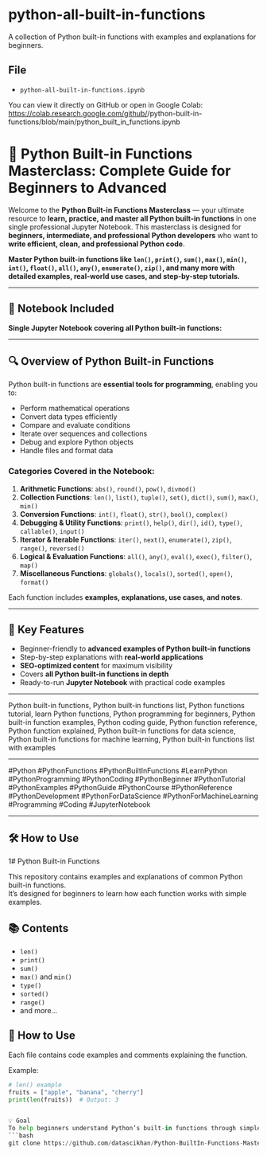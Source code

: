 # python-all-built-in-functions
A collection of Python built-in functions with examples and explanations for beginners.

## File
- `python-all-built-in-functions.ipynb`

You can view it directly on GitHub or open in Google Colab:  
https://colab.research.google.com/github/<datascikhan>/python-built-in-functions/blob/main/python_built_in_functions.ipynb


# 📘 Python Built-in Functions Masterclass: Complete Guide for Beginners to Advanced

Welcome to the **Python Built-in Functions Masterclass** — your ultimate resource to **learn, practice, and master all Python built-in functions** in one single professional Jupyter Notebook. This masterclass is designed for **beginners, intermediate, and professional Python developers** who want to **write efficient, clean, and professional Python code**.

**Master Python built-in functions like `len()`, `print()`, `sum()`, `max()`, `min()`, `int()`, `float()`, `all()`, `any()`, `enumerate()`, `zip()`, and many more with detailed examples, real-world use cases, and step-by-step tutorials.**

---

## 📂 Notebook Included

**Single Jupyter Notebook covering all Python built-in functions:**  





---

## 🔍 Overview of Python Built-in Functions

Python built-in functions are **essential tools for programming**, enabling you to:

- Perform mathematical operations  
- Convert data types efficiently  
- Compare and evaluate conditions  
- Iterate over sequences and collections  
- Debug and explore Python objects  
- Handle files and format data  

### Categories Covered in the Notebook:

1. **Arithmetic Functions**: `abs()`, `round()`, `pow()`, `divmod()`  
2. **Collection Functions**: `len()`, `list()`, `tuple()`, `set()`, `dict()`, `sum()`, `max()`, `min()`  
3. **Conversion Functions**: `int()`, `float()`, `str()`, `bool()`, `complex()`  
4. **Debugging & Utility Functions**: `print()`, `help()`, `dir()`, `id()`, `type()`, `callable()`, `input()`  
5. **Iterator & Iterable Functions**: `iter()`, `next()`, `enumerate()`, `zip()`, `range()`, `reversed()`  
6. **Logical & Evaluation Functions**: `all()`, `any()`, `eval()`, `exec()`, `filter()`, `map()`  
7. **Miscellaneous Functions**: `globals()`, `locals()`, `sorted()`, `open()`, `format()`  

Each function includes **examples, explanations, use cases, and notes**.

---

## 🌟 Key Features

- Beginner-friendly to **advanced examples of Python built-in functions**  
- Step-by-step explanations with **real-world applications**  
- **SEO-optimized content** for maximum visibility  
- Covers **all Python built-in functions in depth**  
- Ready-to-run **Jupyter Notebook** with practical code examples  

---


Python built-in functions, Python built-in functions list, Python functions tutorial, learn Python functions, Python programming for beginners, Python built-in function examples, Python coding guide, Python function reference, Python function explained, Python built-in functions for data science, Python built-in functions for machine learning, Python built-in functions list with examples

---



#Python #PythonFunctions #PythonBuiltInFunctions #LearnPython #PythonProgramming #PythonCoding #PythonBeginner #PythonTutorial #PythonExamples #PythonGuide #PythonCourse #PythonReference #PythonDevelopment #PythonForDataScience #PythonForMachineLearning #Programming #Coding #JupyterNotebook

---

## 🛠 How to Use

1# Python Built-in Functions

This repository contains examples and explanations of common Python built-in functions.  
It’s designed for beginners to learn how each function works with simple examples.

## 📚 Contents
- `len()`
- `print()`
- `sum()`
- `max()` and `min()`
- `type()`
- `sorted()`
- `range()`
- and more...

## 🧠 How to Use
Each file contains code examples and comments explaining the function.

Example:
```python
# len() example
fruits = ["apple", "banana", "cherry"]
print(len(fruits))  # Output: 3


💡 Goal
To help beginners understand Python’s built-in functions through simple, clear examples.
```bash
git clone https://github.com/datascikhan/Python-BuiltIn-Functions-Masterclass.git
